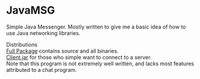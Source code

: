 JavaMSG
=======

Simple Java Messenger. Mostly written to give me a basic idea of how to use Java networking libraries.

Distributions
<br>
<a href="https://www.dropbox.com/s/jormzvd1zh9u4aq/JavaMSG.zip?dl=1">Full Package</a> contains source and all binaries.
<br>
<a href="https://www.dropbox.com/s/lt21p26f8hz6btv/client.jar?dl=1">Client.jar</a> for those who simple want to connect to a server.
<br>
Note that this program is not extremely well written, and lacks most features attributed to a chat program.
